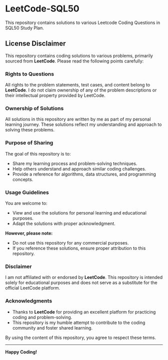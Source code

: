 # LeetCode-SQL50
This repository contains solutions to various Leetcode Coding Questions in SQL50 Study Plan.

## License Disclaimer  

This repository contains coding solutions to various problems, primarily sourced from **LeetCode**. Please read the following points carefully:  

### Rights to Questions  
All rights to the problem statements, test cases, and content belong to **LeetCode**. I do not claim ownership of any of the problem descriptions or their intellectual property provided by LeetCode.  

### Ownership of Solutions  
All solutions in this repository are written by me as part of my personal learning journey. These solutions reflect my understanding and approach to solving these problems.  

### Purpose of Sharing  
The goal of this repository is to:  
- Share my learning process and problem-solving techniques.  
- Help others understand and approach similar coding challenges.  
- Provide a reference for algorithms, data structures, and programming concepts.  

### Usage Guidelines  
You are welcome to:  
- View and use the solutions for personal learning and educational purposes.  
- Adapt the solutions with proper acknowledgment.  

**However, please note:**  
- Do not use this repository for any commercial purposes.  
- If you reference these solutions, ensure proper attribution to this repository.  

### Disclaimer  
I am not affiliated with or endorsed by **LeetCode**. This repository is intended solely for educational purposes and does not serve as a substitute for the official LeetCode platform.  

### Acknowledgments  
- Thanks to **LeetCode** for providing an excellent platform for practicing coding and problem-solving.  
- This repository is my humble attempt to contribute to the coding community and foster shared learning.  

By using the content of this repository, you agree to respect these terms.  

---

**Happy Coding!**  
